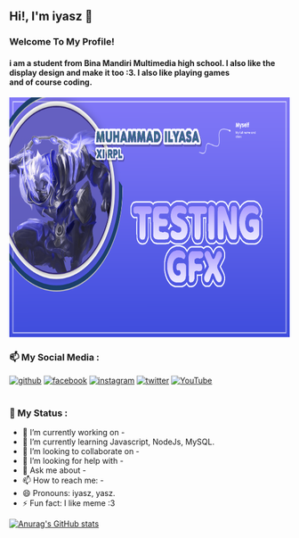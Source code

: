 ## Hi!, I'm iyasz 👋
### Welcome To My Profile!
#### i am a student from Bina Mandiri Multimedia high school. I also like the display design and make it too :3. I also like playing games <br> and of course coding.

<img src="bg.png" width="900" height="430">

### 📫  My Social Media :

[<img src='https://cdn.jsdelivr.net/npm/simple-icons@3.0.1/icons/github.svg' alt='github' height='31'>](https://github.com/iyasz)  [<img src='https://cdn.jsdelivr.net/npm/simple-icons@3.0.1/icons/facebook.svg' alt='facebook' height='31'>](https://www.facebook.com/https://www.facebook.com/zakamarags.pro)  [<img src='https://cdn.jsdelivr.net/npm/simple-icons@3.0.1/icons/instagram.svg' alt='instagram' height='31'>](https://www.instagram.com/yaszavellia/)  [<img src='https://cdn.jsdelivr.net/npm/simple-icons@3.0.1/icons/twitter.svg' alt='twitter' height='31'>](https://twitter.com/YaszLagiNgoding)  [<img src='https://cdn.jsdelivr.net/npm/simple-icons@3.0.1/icons/youtube.svg' alt='YouTube' height='31'>](https://www.youtube.com/channel/https://www.youtube.com/channel/UCYs6WlfgIot5yyS1pq_NdnA)  
<br>

### 💬 My Status :

- 🔭 I’m currently working on - 
- 🌱 I’m currently learning Javascript, NodeJs, MySQL. 
- 👯 I’m looking to collaborate on - 
- 🤔 I’m looking for help with - 
- 💬 Ask me about - 
- 📫 How to reach me: - 
- 😄 Pronouns: iyasz, yasz. 
- ⚡ Fun fact: I like meme :3


[![Anurag's GitHub stats](https://github-readme-stats.vercel.app/api?username=iyasz)](https://github.com/anuraghazra/github-readme-stats)
